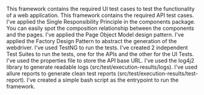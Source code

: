 This framework contains the required UI test cases to test the functionality of a web application.
This framework contains the required API test cases.
I've applied the Single Responsibility Principle in the components package.
You can easily spot the composition relationship between the components and the pages.
I've applied the Page Object Model design pattern.
I've applied the Factory Design Pattern to abstract the generation of the webdriver.
I've used TestNG to run the tests.
I've created 2 independent Test Suites to run the tests, one for the APIs and the other for the UI Tests.
I've used the properties file to store the API base URL.
I've used the log4j2 library to generate readable logs (src/test/execution-results/logs).
I've used allure reports to generate clean test reports (src/test/execution-results/test-report).
I've created a simple bash script as the entrypoint to run the framework.